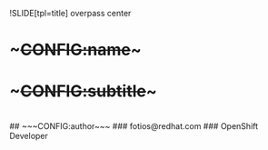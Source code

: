 !SLIDE[tpl=title] overpass center
# ~~~CONFIG:name~~~
# ~~~CONFIG:subtitle~~~
<br/>
## ~~~CONFIG:author~~~
### fotios@redhat.com
### OpenShift Developer
